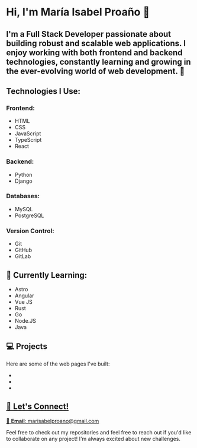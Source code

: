 # Hi, I'm María Isabel Proaño 👋

## I'm a **Full Stack Developer** passionate about building robust and scalable web applications. I enjoy working with both frontend and backend technologies, constantly learning and growing in the ever-evolving world of web development. 🚀

## Technologies I Use:

### Frontend:
- HTML
- CSS
- JavaScript
- TypeScript
- React

### Backend:
- Python
- Django

### Databases:
- MySQL
- PostgreSQL

### Version Control:
- Git
- GitHub
- GitLab

## 🌱 Currently Learning:
- Astro
- Angular
- Vue JS
- Rust
- Go
- Node.JS
- Java

## 💻 Projects

Here are some of the web pages I've built:

- <a href="https://www.fimcm.espol.edu.ec/es/carreras-de-grado/acuicultura" target="_blank">
- <a href="https://www.fcv.espol.edu.ec/es" target="_blank">
- <a href="https://www.fiec.espol.edu.ec/es/personal-docente" target="_blank">

## 💬 Let's Connect!

📧 **Email**: [marisabelproano@gmail.com](mailto:marisabelproano@gmail.com)

Feel free to check out my repositories and feel free to reach out if you'd like to collaborate on any project! I'm always excited about new challenges.
